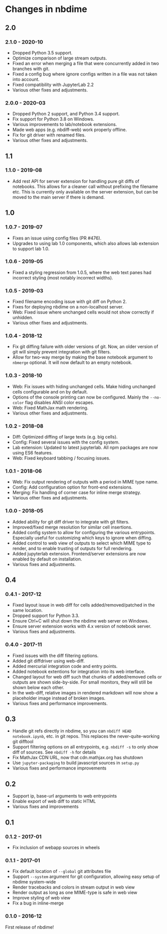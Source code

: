 # Changes in nbdime

## 2.0

###  2.1.0 - 2020-10

- Dropped Python 3.5 support.
- Optimize comparison of large stream outputs.
- Fixed an error when merging a file that were concurrently added in two branches with git.
- Fixed a config bug where ignore configs written in a file was not taken into account.
- Fixed compatibility with JupyterLab 2.2
- Various other fixes and adjustments.

###  2.0.0 - 2020-03

- Dropped Python 2 support, and Python 3.4 support.
- Fix support for Python 3.8 on Windows.
- Various improvements to lab/notebook extensions.
- Made web apps (e.g. nbdiff-web) work properly offline.
- Fix for git driver with renamed files.
- Various other fixes and adjustments.


## 1.1

###  1.1.0 - 2019-08

- Add rest API for server extension for handling pure git diffs of notebooks. This allows for a cleaner call without prefixing the filename etc. This is currently only available on the server extension, but can be moved to the main server if there is demand.


## 1.0

###  1.0.7 - 2019-07
- Fixes an issue using config files (PR #476).
- Upgrades to using lab 1.0 components, which also allows lab extension to support lab 1.0.

###  1.0.6 - 2019-05
- Fixed a styling regression from 1.0.5, where the web text panes
had incorrect styling (most notably incorrect widths).

###  1.0.5 - 2019-03
- Fixed filename encoding issue with git diff on Python 2.
- Fixes for deploying nbdime on a non-localhost server.
- Web: Fixed issue where unchanged cells would not show correctly if unhidden.
- Various other fixes and adjustments.

###  1.0.4 - 2018-12

- Fix git diffing failure with older versions of git. Now, an older version of git will simply prevent integration with git filters.
- Allow for two-way merge by making the base notebook argument to `nbmerge` optional. It will now default to an empty notebook.

###  1.0.3 - 2018-10

- Web: Fix issues with hiding unchanged cells. Make hiding unchanged cells configurable and on by default.
- Options of the console printing can now be configured. Mainly the `--no-color` flag disables ANSI color escapes.
- Web: Fixed MathJax math rendering.
- Various other fixes and adjustments.

###  1.0.2 - 2018-08

- Diff: Optimized diffing of large texts (e.g. big cells).
- Config: Fixed several issues with the config system.
- Lab extension: Updated to latest jupyterlab. All npm packages are now using ES6 features.
- Web: Fixed keyboard tabbing / focusing issues.

###  1.0.1 - 2018-06

- Web: Fix output rendering of outputs with a period in MIME type name.
- Config: Add configuration option for front-end extensions.
- Merging: Fix handling of corner case for inline merge strategy.
- Various other fixes and adjustments.

###  1.0.0 - 2018-05

- Added ability for git diff driver to integrate with git filters.
- Improved/fixed merge resolution for similar cell insertions.
- Added config system to allow for configuring the various entrypoints. Especially useful for customizing which keys to ignore when diffing.
- Added control to web view of outputs to select which MIME type to render, and to enable trusting of outputs for full rendering.
- Added jupyterlab extension. Frontend/server extensions are now enabled by default on installation.
- Various fixes and adjustments.


## 0.4

###  0.4.1 - 2017-12

- Fixed layout issue in web diff for cells added/removed/patched in the same location.
- Dropped support for Python 3.3.
- Ensure Ctrl+C will shut down the nbdime web server on Windows.
- Ensure server extension works with 4.x version of notebook server.
- Various fixes and adjustments.

###  0.4.0 - 2017-11

- Fixed issues with the diff filtering options.
- Added git diffdriver using web-diff.
- Added mercurial integration code and entry points.
- Added notebook extentions for integration into its web interface.
- Changed layout for web diff such that chunks of added/removed cells or outputs are shown side-by-side. For small monitors, they will still be shown below each other.
- In the web-diff, relative images in rendered markdown will now show a placeholder image instead of broken images.
- Various fixes and performance improvements.


## 0.3

- Handle git refs directly in nbdime, so you can `nbdiff HEAD notebook.ipynb`, etc. in git repos. This replaces the never-quite-working git difftool
- Support filtering options on all entrypoints, e.g. `nbdiff -s` to only show diff of sources. See `nbdiff -h` for details
- Fix MathJax CDN URL, now that cdn.mathjax.org has shutdown
- Use `jupyter-packaging` to build javascript sources in `setup.py`
- Various fixes and performance improvements

## 0.2

- Support ip, base-url arguments to web entrypoints
- Enable export of web diff to static HTML
- Various fixes and improvements

## 0.1

###  0.1.2 - 2017-01

- Fix inclusion of webapp sources in wheels

###  0.1.1 - 2017-01

- Fix default location of `--global` git attributes file
- Support `--system` argument for git configuration, allowing easy setup of nbdime system-wide
- Render tracebacks and colors in stream output in web view
- Render output as long as one MIME-type is safe in web view
- Improve styling of web view
- Fix a bug in inline-merge

### 0.1.0 - 2016-12

First release of nbdime!

